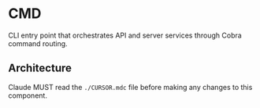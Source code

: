 # CMD

CLI entry point that orchestrates API and server services through Cobra command routing.

## Architecture  
Claude MUST read the `./CURSOR.mdc` file before making any changes to this component.
